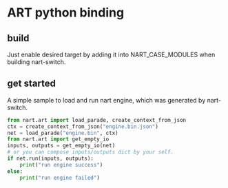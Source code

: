 # ART python binding
## build
Just enable desired target by adding it into NART_CASE_MODULES when building nart-switch.
## get started
A simple sample to load and run nart engine, which was generated by nart-switch.
```python
from nart.art import load_parade, create_context_from_json
ctx = create_context_from_json("engine.bin.json")
net = load_parade("engine.bin", ctx)
from nart.art import get_empty_io
inputs, outputs = get_empty_io(net)
# or you can compose inputs/outputs dict by your self.
if net.run(inputs, outputs):
    print("run engine success")
else:
    print("run engine failed")
```
